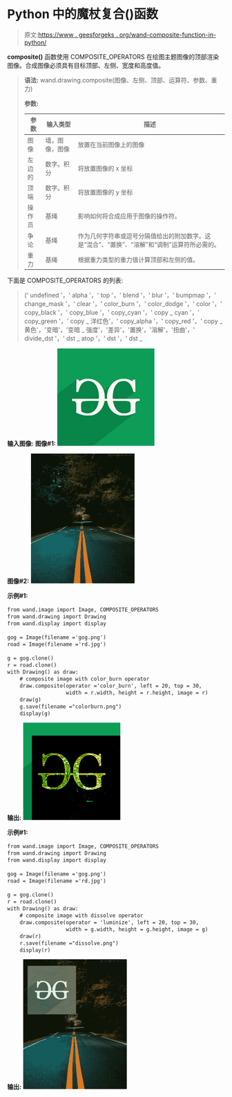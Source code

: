 # Python 中的魔杖复合()函数

> 原文:[https://www . geesforgeks . org/wand-composite-function-in-python/](https://www.geeksforgeeks.org/wand-composite-function-in-python/)

**composite()** 函数使用 COMPOSITE_OPERATORS 在绘图主题图像的顶部渲染图像。合成图像必须具有目标顶部、左侧、宽度和高度值。

> **语法:** wand.drawing.composite(图像、左侧、顶部、运算符、参数、重力)
> 
> **参数:**
> 
> | 参数 | 输入类型 | 描述 |
> | --- | --- | --- |
> | 图像 | 墙，图像，图像 | 放置在当前图像上的图像 |
> | 左边的 | 数字。积分 | 将放置图像的 x 坐标 |
> | 顶端 | 数字。积分 | 将放置图像的 y 坐标 |
> | 操作员 | 基绳 | 影响如何将合成应用于图像的操作符。 |
> | 争论 | 基绳 | 作为几何字符串或逗号分隔值给出的附加数字。这是“混合”、“置换”、“溶解”和“调制”运算符所必需的。 |
> | 重力 | 基绳 | 根据重力类型的重力值计算顶部和左侧的值。 |

下面是 COMPOSITE_OPERATORS 的列表:

> (' undefined '，' alpha '，' top '，' blend '，' blur '，' bumpmap '，' change_mask '，' clear '，' color_burn '，' color_dodge '，' color '，' copy_black '，' copy_blue '，' copy_cyan '，' copy _ cyan '，' copy_green '，' copy _ 洋红色'，' copy_alpha '，' copy_red '，' copy _ 黄色'，'变暗'，'变暗 _ 强度'，'差异'，'置换'，'溶解'，'扭曲'，' divide_dst '，' dst _ atop '，' dst '，' dst _

**输入图像:**
**图像#1:**
![](img/c6130a4bd97c5250741bd55b2e182b6f.png)

**图像#2:**
![](img/73c32c5a0afa822d0a54d20b6db6ce5e.png)

**示例#1:**

```
from wand.image import Image, COMPOSITE_OPERATORS
from wand.drawing import Drawing
from wand.display import display

gog = Image(filename ='gog.png')
road = Image(filename ='rd.jpg')

g = gog.clone()
r = road.clone()
with Drawing() as draw:
    # composite image with color_burn operator
    draw.composite(operator ='color_burn', left = 20, top = 30,
                   width = r.width, height = r.height, image = r)
    draw(g)
    g.save(filename ="colorburn.png")
    display(g)
```

**输出:**
![](img/90906ab2eb945cdc0aedc6373e8ca855.png)

**示例#1:**

```
from wand.image import Image, COMPOSITE_OPERATORS
from wand.drawing import Drawing
from wand.display import display

gog = Image(filename ='gog.png')
road = Image(filename ='rd.jpg')

g = gog.clone()
r = road.clone()
with Drawing() as draw:
    # composite image with dissolve operator
    draw.composite(operator = 'luminize', left = 20, top = 30,
                   width = g.width, height = g.height, image = g)
    draw(r)
    r.save(filename ="dissolve.png")
    display(r)
```

**输出:**
![](img/51ef67ceaab7d196c7bd3680260278dc.png)